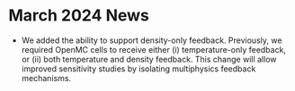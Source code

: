 # March 2024 News

- We added the ability to support density-only feedback. Previously, we required OpenMC cells to receive either (i) temperature-only feedback, or (ii) both temperature and density feedback. This change will allow improved sensitivity studies by isolating multiphysics feedback mechanisms.
